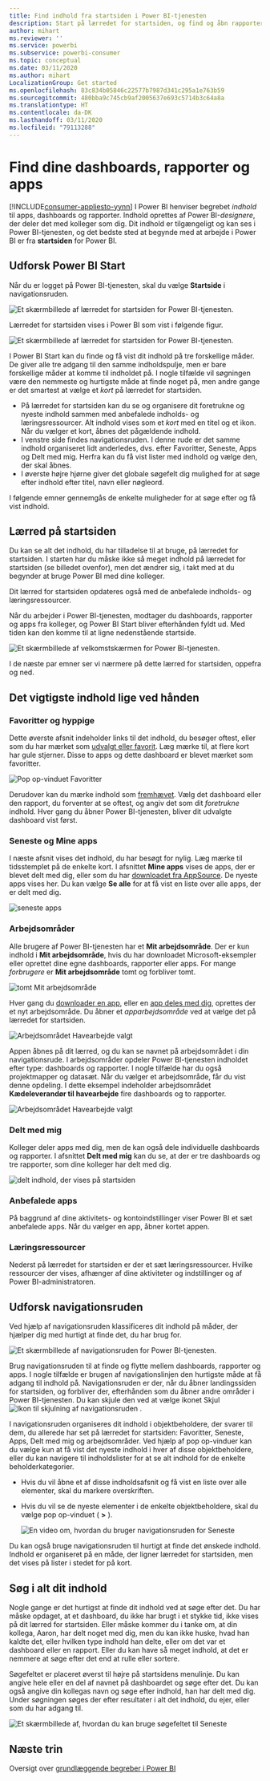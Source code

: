 ```yaml
---
title: Find indhold fra startsiden i Power BI-tjenesten
description: Start på lærredet for startsiden, og find og åbn rapporter, dashboards og apps.
author: mihart
ms.reviewer: ''
ms.service: powerbi
ms.subservice: powerbi-consumer
ms.topic: conceptual
ms.date: 03/11/2020
ms.author: mihart
LocalizationGroup: Get started
ms.openlocfilehash: 83c834b05846c22577b7987d341c295a1e763b59
ms.sourcegitcommit: 480bba9c745cb9af2005637e693c5714b3c64a8a
ms.translationtype: HT
ms.contentlocale: da-DK
ms.lasthandoff: 03/11/2020
ms.locfileid: "79113288"
---
```

# <a name="find-your-dashboards-reports-and-apps"></a>Find dine dashboards, rapporter og apps

[!INCLUDE[consumer-appliesto-yynn](../includes/consumer-appliesto-yynn.md)]
I Power BI henviser begrebet *indhold* til apps, dashboards og rapporter. Indhold oprettes af Power BI-*designere*, der deler det med kolleger som dig. Dit indhold er tilgængeligt og kan ses i Power BI-tjenesten, og det bedste sted at begynde med at arbejde i Power BI er fra **startsiden** for Power BI.

## <a name="explore-power-bi-home"></a>Udforsk Power BI Start
Når du er logget på Power BI-tjenesten, skal du vælge **Startside** i navigationsruden. 

![Et skærmbillede af lærredet for startsiden for Power BI-tjenesten.](media/end-user-home/power-bi-home-menu.png)


Lærredet for startsiden vises i Power BI som vist i følgende figur.
 
![Et skærmbillede af lærredet for startsiden for Power BI-tjenesten.](media/end-user-home/power-bi-home.png)

I Power BI Start kan du finde og få vist dit indhold på tre forskellige måder. De giver alle tre adgang til den samme indholdspulje, men er bare forskellige måder at komme til indholdet på. I nogle tilfælde vil søgningen være den nemmeste og hurtigste måde at finde noget på, men andre gange er det smartest at vælge et *kort* på lærredet for startsiden.

- På lærredet for startsiden kan du se og organisere dit foretrukne og nyeste indhold sammen med anbefalede indholds- og læringsressourcer. Alt indhold vises som et *kort* med en titel og et ikon. Når du vælger et kort, åbnes det pågældende indhold.
- I venstre side findes navigationsruden. I denne rude er det samme indhold organiseret lidt anderledes, dvs. efter Favoritter, Seneste, Apps og Delt med mig. Herfra kan du få vist lister med indhold og vælge den, der skal åbnes.
- I øverste højre hjørne giver det globale søgefelt dig mulighed for at søge efter indhold efter titel, navn eller nøgleord.

I følgende emner gennemgås de enkelte muligheder for at søge efter og få vist indhold.

## <a name="home-canvas"></a>Lærred på startsiden
Du kan se alt det indhold, du har tilladelse til at bruge, på lærredet for startsiden. I starten har du måske ikke så meget indhold på lærredet for startsiden (se billedet ovenfor), men det ændrer sig, i takt med at du begynder at bruge Power BI med dine kolleger.

Dit lærred for startsiden opdateres også med de anbefalede indholds- og læringsressourcer. 
 
Når du arbejder i Power BI-tjenesten, modtager du dashboards, rapporter og apps fra kolleger, og Power BI Start bliver efterhånden fyldt ud. Med tiden kan den komme til at ligne nedenstående startside.

![Et skærmbillede af velkomstskærmen for Power BI-tjenesten.](media/end-user-home/power-bi-home-oldest.png)

 
I de næste par emner ser vi nærmere på dette lærred for startsiden, oppefra og ned.

## <a name="most-important-content-at-your-fingertips"></a>Det vigtigste indhold lige ved hånden

### <a name="favorites-and-frequents"></a>Favoritter og hyppige
Dette øverste afsnit indeholder links til det indhold, du besøger oftest, eller som du har mærket som [udvalgt eller favorit](end-user-favorite.md). Læg mærke til, at flere kort har gule stjerner. Disse to apps og dette dashboard er blevet mærket som favoritter. 

![Pop op-vinduet Favoritter](./media/end-user-home/power-bi-favorites-frequents.png)

Derudover kan du mærke indhold som [fremhævet](end-user-featured.md). Vælg det dashboard eller den rapport, du forventer at se oftest, og angiv det som dit *foretrukne* indhold. Hver gang du åbner Power BI-tjenesten, bliver dit udvalgte dashboard vist først. 


### <a name="recents-and-my-apps"></a>Seneste og Mine apps
I næste afsnit vises det indhold, du har besøgt for nylig. Læg mærke til tidsstemplet på de enkelte kort. I afsnittet **Mine apps** vises de apps, der er blevet delt med dig, eller som du har [downloadet fra AppSource](end-user-apps.md). De nyeste apps vises her. Du kan vælge **Se alle** for at få vist en liste over alle apps, der er delt med dig.

![seneste apps](./media/end-user-home/power-bi-recent-apps.png)


### <a name="workspaces"></a>Arbejdsområder
Alle brugere af Power BI-tjenesten har et **Mit arbejdsområde**. Der er kun indhold i **Mit arbejdsområde**, hvis du har downloadet Microsoft-eksempler eller oprettet dine egne dashboards, rapporter eller apps. For mange *forbrugere* er **Mit arbejdsområde** tomt og forbliver tomt.  

![tomt Mit arbejdsområde](./media/end-user-home/power-bi-empty-workspace.png)

Hver gang du [downloader en app](end-user-app-marketing.md), eller en [app deles med dig](end-user-apps.md), oprettes der et nyt arbejdsområde.  Du åbner et *apparbejdsområde* ved at vælge det på lærredet for startsiden. 

![Arbejdsområdet Havearbejde valgt](./media/end-user-home/power-bi-workspace-section.png)

Appen åbnes på dit lærred, og du kan se navnet på arbejdsområdet i din navigationsrude. I arbejdsområder opdeler Power BI-tjenesten indholdet efter type: dashboards og rapporter. I nogle tilfælde har du også projektmapper og datasæt. Når du vælger et arbejdsområde, får du vist denne opdeling. I dette eksempel indeholder arbejdsområdet **Kædeleverandør til havearbejde** fire dashboards og to rapporter.

![Arbejdsområdet Havearbejde valgt](./media/end-user-home/power-bi-search-workspace.png)

### <a name="shared-with-me"></a>Delt med mig
Kolleger deler apps med dig, men de kan også dele individuelle dashboards og rapporter. I afsnittet **Delt med mig** kan du se, at der er tre dashboards og tre rapporter, som dine kolleger har delt med dig.

![delt indhold, der vises på startsiden](./media/end-user-home/power-bi-shared.png)

### <a name="recommended-apps"></a>Anbefalede apps
På baggrund af dine aktivitets- og kontoindstillinger viser Power BI et sæt anbefalede apps. Når du vælger en app, åbner kortet appen.
 
### <a name="learning-resources"></a>Læringsressourcer
Nederst på lærredet for startsiden er der et sæt læringsressourcer. Hvilke ressourcer der vises, afhænger af dine aktiviteter og indstillinger og af Power BI-administratoren. 
 
## <a name="explore-the-nav-pane"></a>Udforsk navigationsruden

Ved hjælp af navigationsruden klassificeres dit indhold på måder, der hjælper dig med hurtigt at finde det, du har brug for.  

![Et skærmbillede af navigationsruden for Power BI-tjenesten.](media/end-user-home/power-bi-nav.png)


Brug navigationsruden til at finde og flytte mellem dashboards, rapporter og apps. I nogle tilfælde er brugen af navigationslinjen den hurtigste måde at få adgang til indhold på. Navigationsruden er der, når du åbner landingssiden for startsiden, og forbliver der, efterhånden som du åbner andre områder i Power BI-tjenesten. Du kan skjule den ved at vælge ikonet Skjul ![Ikon til skjulning af navigationsruden](media/end-user-home/power-bi-hide.png) .
  
I navigationsruden organiseres dit indhold i objektbeholdere, der svarer til dem, du allerede har set på lærredet for startsiden: Favoritter, Seneste, Apps, Delt med mig og arbejdsområder. Ved hjælp af pop op-vinduer kan du vælge kun at få vist det nyeste indhold i hver af disse objektbeholdere, eller du kan navigere til indholdslister for at se alt indhold for de enkelte beholderkategorier.
 
- Hvis du vil åbne et af disse indholdsafsnit og få vist en liste over alle elementer, skal du markere overskriften.
- Hvis du vil se de nyeste elementer i de enkelte objektbeholdere, skal du vælge pop op-vinduet ( **>** ).

    ![En video om, hvordan du bruger navigationsruden for Seneste](media/end-user-home/power-bi-nav-bar.gif)

 
Du kan også bruge navigationsruden til hurtigt at finde det ønskede indhold. Indhold er organiseret på en måde, der ligner lærredet for startsiden, men det vises på lister i stedet for på kort. 

## <a name="search-all-of-your-content"></a>Søg i alt dit indhold
Nogle gange er det hurtigst at finde dit indhold ved at søge efter det. Du har måske opdaget, at et dashboard, du ikke har brugt i et stykke tid, ikke vises på dit lærred for startsiden. Eller måske kommer du i tanke om, at din kollega, Aaron, har delt noget med dig, men du kan ikke huske, hvad han kaldte det, eller hvilken type indhold han delte, eller om det var et dashboard eller en rapport. Eller du kan have så meget indhold, at det er nemmere at søge efter det end at rulle eller sortere. 
 
Søgefeltet er placeret øverst til højre på startsidens menulinje. Du kan angive hele eller en del af navnet på dashboardet og søge efter det. Du kan også angive din kollegas navn og søge efter indhold, han har delt med dig. Under søgningen søges der efter resultater i alt det indhold, du ejer, eller som du har adgang til.

![Et skærmbillede af, hvordan du kan bruge søgefeltet til Seneste](media/end-user-home/power-bi-search-field.png)

## <a name="next-steps"></a>Næste trin
Oversigt over [grundlæggende begreber i Power BI](end-user-basic-concepts.md)
